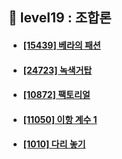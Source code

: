 ## 🦚 level19 : 조합론
- #### [[15439] 베라의 패션](https://www.acmicpc.net/problem/15439)
- #### [[24723] 녹색거탑](https://www.acmicpc.net/problem/24723)
- #### [[10872] 팩토리얼](https://www.acmicpc.net/problem/10872)
- #### [[11050] 이항 계수 1](https://www.acmicpc.net/problem/11050)
- #### [[1010] 다리 놓기](https://www.acmicpc.net/problem/1010)